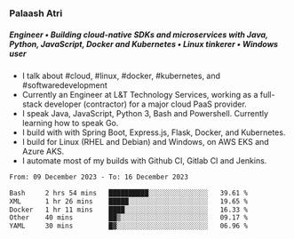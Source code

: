 ### Palaash Atri

##### Engineer • Building cloud-native SDKs and microservices with Java, Python, JavaScript, Docker and Kubernetes • Linux tinkerer • Windows user

- I talk about #cloud, #linux, #docker, #kubernetes, and #softwaredevelopment
- Currently an Engineer at L&T Technology Services, working as a full-stack developer (contractor) for a major cloud PaaS provider.
- I speak Java, JavaScript, Python 3, Bash and Powershell. Currently learning how to speak Go.
- I build with with Spring Boot, Express.js, Flask, Docker, and Kubernetes.
- I build for Linux (RHEL and Debian) and Windows, on AWS EKS and Azure AKS.
- I automate most of my builds with Github CI, Gitlab CI and Jenkins.

<!--
**palaashatri/palaashatri** is a ✨ _special_ ✨ repository because its `README.md` (this file) appears on your GitHub profile.

Here are some ideas to get you started:

- 🔭 I’m currently working on ...
- 🌱 I’m currently learning ...
- 👯 I’m looking to collaborate on ...
- 🤔 I’m looking for help with ...
- 💬 Ask me about ...
- 📫 How to reach me: ...
- 😄 Pronouns: ...
- ⚡ Fun fact: ...
-->

<!--START_SECTION:waka-->

```txt
From: 09 December 2023 - To: 16 December 2023

Bash     2 hrs 54 mins   ██████████░░░░░░░░░░░░░░░   39.61 %
XML      1 hr 26 mins    █████░░░░░░░░░░░░░░░░░░░░   19.65 %
Docker   1 hr 11 mins    ████░░░░░░░░░░░░░░░░░░░░░   16.33 %
Other    40 mins         ██▒░░░░░░░░░░░░░░░░░░░░░░   09.17 %
YAML     30 mins         █▓░░░░░░░░░░░░░░░░░░░░░░░   06.96 %
```

<!--END_SECTION:waka-->
